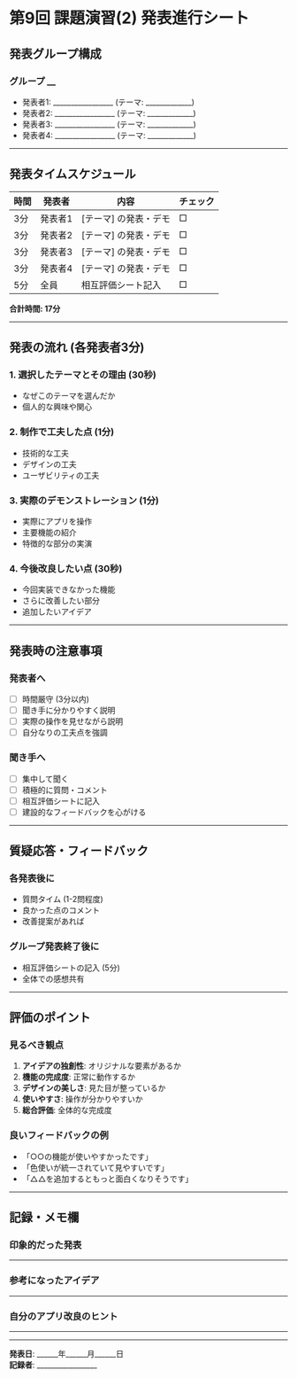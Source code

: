 # 第9回 課題演習(2) 発表進行シート

## 発表グループ構成

### グループ __ 
- 発表者1: _________________ (テーマ: _____________)
- 発表者2: _________________ (テーマ: _____________)
- 発表者3: _________________ (テーマ: _____________)
- 発表者4: _________________ (テーマ: _____________)

---

## 発表タイムスケジュール

| 時間 | 発表者 | 内容 | チェック |
|------|--------|------|----------|
| 3分 | 発表者1 | [テーマ] の発表・デモ | □ |
| 3分 | 発表者2 | [テーマ] の発表・デモ | □ |
| 3分 | 発表者3 | [テーマ] の発表・デモ | □ |
| 3分 | 発表者4 | [テーマ] の発表・デモ | □ |
| 5分 | 全員 | 相互評価シート記入 | □ |

**合計時間: 17分**

---

## 発表の流れ (各発表者3分)

### 1. 選択したテーマとその理由 (30秒)
- なぜこのテーマを選んだか
- 個人的な興味や関心

### 2. 制作で工夫した点 (1分)
- 技術的な工夫
- デザインの工夫
- ユーザビリティの工夫

### 3. 実際のデモンストレーション (1分)
- 実際にアプリを操作
- 主要機能の紹介
- 特徴的な部分の実演

### 4. 今後改良したい点 (30秒)
- 今回実装できなかった機能
- さらに改善したい部分
- 追加したいアイデア

---

## 発表時の注意事項

### 発表者へ
- [ ] 時間厳守 (3分以内)
- [ ] 聞き手に分かりやすく説明
- [ ] 実際の操作を見せながら説明
- [ ] 自分なりの工夫点を強調

### 聞き手へ
- [ ] 集中して聞く
- [ ] 積極的に質問・コメント
- [ ] 相互評価シートに記入
- [ ] 建設的なフィードバックを心がける

---

## 質疑応答・フィードバック

### 各発表後に
- 質問タイム (1-2問程度)
- 良かった点のコメント
- 改善提案があれば

### グループ発表終了後に
- 相互評価シートの記入 (5分)
- 全体での感想共有

---

## 評価のポイント

### 見るべき観点
1. **アイデアの独創性**: オリジナルな要素があるか
2. **機能の完成度**: 正常に動作するか
3. **デザインの美しさ**: 見た目が整っているか
4. **使いやすさ**: 操作が分かりやすいか
5. **総合評価**: 全体的な完成度

### 良いフィードバックの例
- 「○○の機能が使いやすかったです」
- 「色使いが統一されていて見やすいです」
- 「△△を追加するともっと面白くなりそうです」

---

## 記録・メモ欄

### 印象的だった発表
_________________________________________________________________

### 参考になったアイデア
_________________________________________________________________

### 自分のアプリ改良のヒント
_________________________________________________________________

---

**発表日**: ______年______月______日  
**記録者**: _________________ 